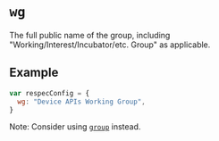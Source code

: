 # `wg`

The full public name of the group, including "Working/Interest/Incubator/etc. Group" as applicable. 

## Example

```js
var respecConfig = {
  wg: "Device APIs Working Group",
}
``` 

Note: Consider using [`group`](group) instead.